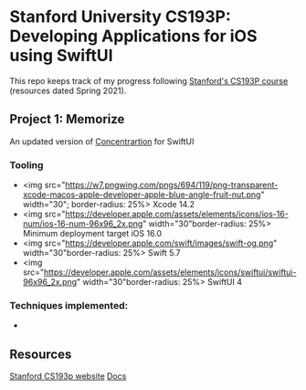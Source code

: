 # Stanford University CS193P: Developing Applications for iOS using SwiftUI

This repo keeps track of my progress following [Stanford's CS193P course](https://cs193p.sites.stanford.edu/) (resources dated Spring 2021).

## Project 1: Memorize

An updated version of [Concentrartion](https://github.com/emwalks/Concentration) for  SwiftUI

### Tooling
- <img src="https://w7.pngwing.com/pngs/694/119/png-transparent-xcode-macos-apple-developer-apple-blue-angle-fruit-nut.png" width="30"; border-radius: 25%> Xcode 14.2 
- <img src="https://developer.apple.com/assets/elements/icons/ios-16-num/ios-16-num-96x96_2x.png" width="30"border-radius: 25%> Minimum deployment target iOS 16.0
- <img src="https://developer.apple.com/swift/images/swift-og.png" width="30"border-radius: 25%> Swift 5.7
- <img src="https://developer.apple.com/assets/elements/icons/swiftui/swiftui-96x96_2x.png" width="30"border-radius: 25%> SwiftUI 4


### Techniques implemented:

- 

## Resources

[Stanford CS193p website](https://cs193p.sites.stanford.edu/)
[Docs](https://github.com/emwalks/Memorize/tree/main/Docs)

